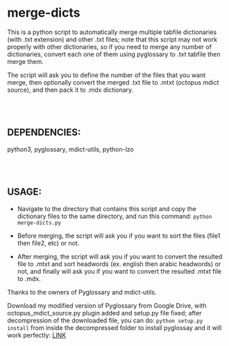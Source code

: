 # merge-dicts

This is a python script to automatically merge multiple tabfile dictionaries (with .txt extension) and other .txt files; note that this script may not work properly with other dictionaries, so if you need to merge any number of dictionaries, convert each one of them using pyglossary to .txt tabfile then merge them.

The script will ask you to define the number of the files that you want merge, then optionally convert the merged .txt file to .mtxt (octopus mdict source), and then pack it to .mdx dictionary.

<br />
<br />

## DEPENDENCIES:

python3, pyglossary, mdict-utils, python-lzo

<br />
<br />

## USAGE:

- Navigate to the directory that contains this script and copy the dictionary files to the same directory, and  run this command: `python merge-dicts.py`


- Before merging, the script will ask you if you want to sort the files (file1 then file2, etc) or not.


- After merging, the script will ask you if you want to convert the resulted file to .mtxt and sort headwords (ex. english then arabic headwords) or not, and finally will ask you if you want to convert the resulted .mtxt file to .mdx.




Thanks to the owners of Pyglossary and mdict-utils.


Download my modified version of Pyglossary from Google Drive, with octopus_mdict_source.py plugin added and setup.py file fixed; after decompression of the downloaded file, you can do: `python setup.py install` from inside the decompressed folder to install pyglossay and it will work perfectly: [LINK](https://drive.google.com/open?id=1foGOqZGtbVgG65zlEk2hXMPXKSQyNuIX)
